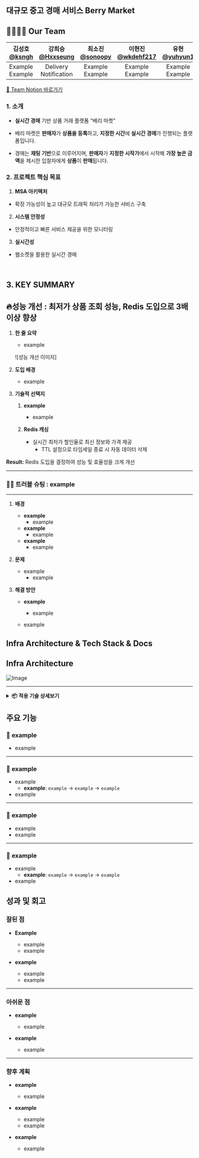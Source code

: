 ## 대규모 중고 경매 서비스 Berry Market

## 👨‍👩‍👧‍👦 Our Team

| 김성호<br>[@ksngh](https://github.com/ksngh) | 강희승<br>[@Hxxseung](https://github.com/Hxxseung) | 최소진<br>[@sonoopy](https://github.com/sonoopy) | 이현진<br>[@wkdehf217](https://github.com/wkdehf217) | 유현<br>[@yuhyun1](https://github.com/yuhyun1) |
|:-----------------------------------------:|:-----------------------------------------------:|:-----------------------------------------------:|:-------------------------------------------------:|:-------------------------------------------------:|
|            Example<br>Example            |            Delivery<br>Notification             |                     Example<br>Example                     |                   Example<br>Example                   |                   Example<br>Example                   |

[📆 Team Notion 바로가기](https)<br>


### 1. 소개
- **실시간 경매** 기반 상품 거래 플랫폼 “베리 마켓”

- 베리 마켓은 **판매자**가 **상품을 등록**하고, **지정한 시간**에 **실시간 경매**가 진행되는 플랫폼입니다.

- 경매는 **채팅 기반**으로 이루어지며, **판매자**가 **지정한 시작가**에서 시작해 **가장 높은 금액**을 제시한 입찰자에게 **상품**이 **판매**됩니다.

### 2. 프로젝트 핵심 목표
1. **MSA 아키텍처**
- 확장 가능성이 높고 대규모 트래픽 처리가 가능한 서비스 구축
2. **시스템 안정성**
- 안정적이고 빠른 서비스 제공을 위한 모니터링
3. **실시간성**
- 웹소켓을 활용한 실시간 경매
<br>

## 3. KEY SUMMARY

🔥**성능 개선 : 최저가 상품 조회 성능, Redis 도입으로 3배 이상 향상**
---

1. **한 줄 요약**
    - example

   ![성능 개선 이미지]

2. **도입 배경**
    - example

3. **기술적 선택지**

    1. **example**
        - example

    2. **Redis 캐싱**
        - 실시간 최저가 할인율로 최신 정보와 가격 제공
          - TTL 설정으로 타임세일 종료 시 자동 데이터 삭제
          
**Result:** Redis 도입을 결정하여 성능 및 효율성을 크게 개선

---

### 🏌🏻 **트러블 슈팅 : example**

---

1. **배경**
    - **example**
        - example
    - **example**
        - example
    - **example**
        - example

2. **문제**
    - example
        - example

3. **해결 방안**
    - **example**
        - example

    - example

## Infra Architecture & Tech  Stack & Docs

## Infra Architecture
![Image](https://github.com/user-attachments/assets/f7d5fbea-6724-40e5-bed3-f5d3823aa4f5)

---
 <details><summary><b>📦 적용 기술 상세보기</b></summary>

### 📚 STACKS

### Communication
<img src="https://img.shields.io/badge/notion-000000?style=flat&logo=notion&logoColor=white"/><img src="https://img.shields.io/badge/slack-4A154B?style=flat&logo=slack&logoColor=white"/><br>
---
### Project
<img src="https://img.shields.io/badge/MSA -535D6C?style=flat&logo=awesomewm&logoColor=white"/> <img src="https://img.shields.io/badge/Apache Kafka-%3333333.svg?style=flat&logo=Apache Kafka&logoColor=white"> <img src="https://img.shields.io/badge/Mysql -4169E1?style=flat&logo=Mysql&logoColor=white"/> <img src="https://img.shields.io/badge/QueryDSL-5395FD?style=flat&logo=QueryDSL&logoColor=white"/> <img src="https://img.shields.io/badge/Docker -2496ED?style=flat&logo=docker&logoColor=white"/> <img src="https://img.shields.io/badge/springboot 3.4-6DB33F?style=flat&logo=springboot&logoColor=white"/><br>
<img src="https://img.shields.io/badge/Java -C70D2C?style=flat&logo=java&logoColor=white"/> <img src="https://img.shields.io/badge/grafana-%23F46800.svg?style=flat&logo=grafana&logoColor=white"> <img src="https://img.shields.io/badge/redis -FF4438?style=flat&logo=redis&logoColor=white"/> <img src="https://img.shields.io/badge/postman-FF6C37?style=flat&logo=postman&logoColor=white"/> <img src="https://img.shields.io/badge/Prometheus-E6522C?style=flat&logo=Prometheus&logoColor=white"> <img src="https://img.shields.io/badge/Zipkin -FE5F50?style=flat&logo=Zipkin&logoColor=white"/></br>

## Docs
[📘 Table](https://sneaky-prawn-eed.notion.site/16a1ee33c5058026a624ea41ed19f579?pvs=4)<br>
[📙 Api](https://sneaky-prawn-eed.notion.site/API-1681ee33c5058094a918e752923e64e9?pvs=4)
---
## ERD
![Image](https://github.com/user-attachments/assets/1e41519d-d24c-49a3-b42b-23ad1d7eb623)
<br>
---
</details>

## 주요 기능

### 🍁 **example**
- example

---

### 🍁 **example**
- example
    - **example**: `example` → `example` → `example`
- example

---

### 🍁 **example**
- example
- example

---

### 🍁 **example**
- example
    - **example**: `example` → `example` → `example`
- example

## 성과 및 회고

### 잘된 점
- **Example**
   - example
   - example

- **example**
   - example
   - example

---

### 아쉬운 점
- **example**
   - example

- **example**
   - example

---

### 향후 계획
- **example**
   - example

- **example**
   - example
   - example

- **example**
   - example
